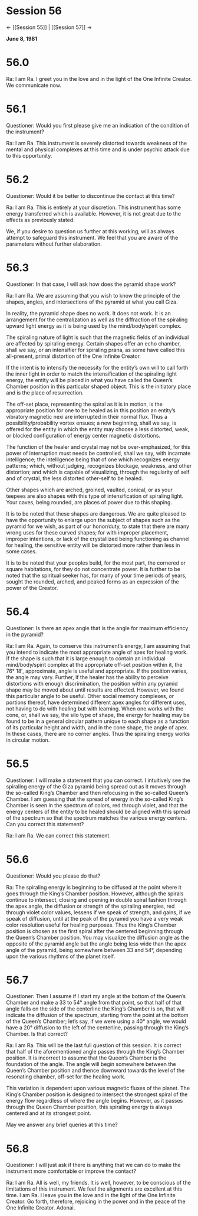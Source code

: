 # Session 56
<- [[Session 55]] | [[Session 57]] ->

**June 8, 1981**

# 56.0 
Ra: I am Ra. I greet you in the love and in the light of the One Infinite Creator. We communicate now.

# 56.1 
Questioner: Would you first please give me an indication of the condition of the instrument?

Ra: I am Ra. This instrument is severely distorted towards weakness of the mental and physical complexes at this time and is under psychic attack due to this opportunity.

# 56.2 
Questioner: Would it be better to discontinue the contact at this time?

Ra: I am Ra. This is entirely at your discretion. This instrument has some energy transferred which is available. However, it is not great due to the effects as previously stated.

We, if you desire to question us further at this working, will as always attempt to safeguard this instrument. We feel that you are aware of the parameters without further elaboration.

# 56.3 
Questioner: In that case, I will ask how does the pyramid shape work?

Ra: I am Ra. We are assuming that you wish to know the principle of the shapes, angles, and intersections of the pyramid at what you call Giza.

In reality, the pyramid shape does no work. It does not work. It is an arrangement for the centralization as well as the diffraction of the spiraling upward light energy as it is being used by the mind/body/spirit complex.

The spiraling nature of light is such that the magnetic fields of an individual are affected by spiraling energy. Certain shapes offer an echo chamber, shall we say, or an intensifier for spiraling prana, as some have called this all-present, primal distortion of the One Infinite Creator.

If the intent is to intensify the necessity for the entity’s own will to call forth the inner light in order to match the intensification of the spiraling light energy, the entity will be placed in what you have called the Queen’s Chamber position in this particular shaped object. This is the initiatory place and is the place of resurrection.

The off-set place, representing the spiral as it is in motion, is the appropriate position for one to be healed as in this position an entity’s vibratory magnetic nexi are interrupted in their normal flux. Thus a possibility/probability vortex ensues; a new beginning, shall we say, is offered for the entity in which the entity may choose a less distorted, weak, or blocked configuration of energy center magnetic distortions.

The function of the healer and crystal may not be over-emphasized, for this power of interruption must needs be controlled, shall we say, with incarnate intelligence; the intelligence being that of one which recognizes energy patterns; which, without judging, recognizes blockage, weakness, and other distortion; and which is capable of visualizing, through the regularity of self and of crystal, the less distorted other-self to be healed.

Other shapes which are arched, groined, vaulted, conical, or as your teepees are also shapes with this type of intensification of spiraling light. Your caves, being rounded, are places of power due to this shaping.

It is to be noted that these shapes are dangerous. We are quite pleased to have the opportunity to enlarge upon the subject of shapes such as the pyramid for we wish, as part of our honor/duty, to state that there are many wrong uses for these curved shapes; for with improper placement, improper intentions, or lack of the crystallized being functioning as channel for healing, the sensitive entity will be distorted more rather than less in some cases.

It is to be noted that your peoples build, for the most part, the cornered or square habitations, for they do not concentrate power. It is further to be noted that the spiritual seeker has, for many of your time periods of years, sought the rounded, arched, and peaked forms as an expression of the power of the Creator.

# 56.4 
Questioner: Is there an apex angle that is the angle for maximum efficiency in the pyramid?

Ra: I am Ra. Again, to conserve this instrument’s energy, I am assuming that you intend to indicate the most appropriate angle of apex for healing work. If the shape is such that it is large enough to contain an individual mind/body/spirit complex at the appropriate off-set position within it, the 76° 18′, approximate, angle is useful and appropriate. If the position varies, the angle may vary. Further, if the healer has the ability to perceive distortions with enough discrimination, the position within any pyramid shape may be moved about until results are effected. However, we found this particular angle to be useful. Other social memory complexes, or portions thereof, have determined different apex angles for different uses, not having to do with healing but with learning. When one works with the cone, or, shall we say, the silo type of shape, the energy for healing may be found to be in a general circular pattern unique to each shape as a function of its particular height and width, and in the cone shape, the angle of apex. In these cases, there are no corner angles. Thus the spiraling energy works in circular motion.

# 56.5 
Questioner: I will make a statement that you can correct. I intuitively see the spiraling energy of the Giza pyramid being spread out as it moves through the so-called King’s Chamber and then refocusing in the so-called Queen’s Chamber. I am guessing that the spread of energy in the so-called King’s Chamber is seen in the spectrum of colors, red through violet, and that the energy centers of the entity to be healed should be aligned with this spread of the spectrum so that the spectrum matches the various energy centers. Can you correct this statement?

Ra: I am Ra. We can correct this statement.

# 56.6
Questioner: Would you please do that?

Ra: The spiraling energy is beginning to be diffused at the point where it goes through the King’s Chamber position. However, although the spirals continue to intersect, closing and opening in double spiral fashion through the apex angle, the diffusion or strength of the spiraling energies, red through violet color values, lessens if we speak of strength, and gains, if we speak of diffusion, until at the peak of the pyramid you have a very weak color resolution useful for healing purposes. Thus the King’s Chamber position is chosen as the first spiral after the centered beginning through the Queen’s Chamber position. You may visualize the diffusion angle as the opposite of the pyramid angle but the angle being less wide than the apex angle of the pyramid, being somewhere between 33 and 54°, depending upon the various rhythms of the planet itself.

# 56.7 
Questioner: Then I assume if I start my angle at the bottom of the Queen’s Chamber and make a 33 to 54° angle from that point, so that half of that angle falls on the side of the centerline the King’s Chamber is on, that will indicate the diffusion of the spectrum, starting from the point at the bottom of the Queen’s Chamber; let’s say, if we were using a 40° angle, we would have a 20° diffusion to the left of the centerline, passing through the King’s Chamber. Is that correct?

Ra: I am Ra. This will be the last full question of this session. It is correct that half of the aforementioned angle passes through the King’s Chamber position. It is incorrect to assume that the Queen’s Chamber is the foundation of the angle. The angle will begin somewhere between the Queen’s Chamber position and thence downward towards the level of the resonating chamber, off-set for the healing work.

This variation is dependent upon various magnetic fluxes of the planet. The King’s Chamber position is designed to intersect the strongest spiral of the energy flow regardless of where the angle begins. However, as it passes through the Queen Chamber position, this spiraling energy is always centered and at its strongest point.

May we answer any brief queries at this time?

# 56.8 
Questioner: I will just ask if there is anything that we can do to make the instrument more comfortable or improve the contact?

Ra: I am Ra. All is well, my friends. It is well, however, to be conscious of the limitations of this instrument. We feel the alignments are excellent at this time. I am Ra. I leave you in the love and in the light of the One Infinite Creator. Go forth, therefore, rejoicing in the power and in the peace of the One Infinite Creator. Adonai.